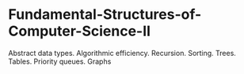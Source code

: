 # Fundamental-Structures-of-Computer-Science-II
Abstract data types. Algorithmic efficiency. Recursion. Sorting. Trees. Tables. Priority queues. Graphs
